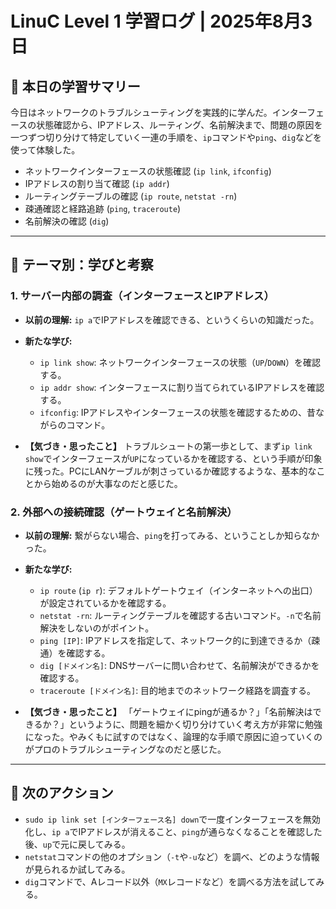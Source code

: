 # LinuC Level 1 学習ログ | 2025年8月3日

## 🎯 本日の学習サマリー

今日はネットワークのトラブルシューティングを実践的に学んだ。インターフェースの状態確認から、IPアドレス、ルーティング、名前解決まで、問題の原因を一つずつ切り分けて特定していく一連の手順を、`ip`コマンドや`ping`、`dig`などを使って体験した。

-   ネットワークインターフェースの状態確認 (`ip link`, `ifconfig`)
-   IPアドレスの割り当て確認 (`ip addr`)
-   ルーティングテーブルの確認 (`ip route`, `netstat -rn`)
-   疎通確認と経路追跡 (`ping`, `traceroute`)
-   名前解決の確認 (`dig`)

---

## 🤔 テーマ別：学びと考察

### 1. サーバー内部の調査（インターフェースとIPアドレス）

-   **以前の理解:**
    `ip a`でIPアドレスを確認できる、というくらいの知識だった。

-   **新たな学び:**
    -   `ip link show`: ネットワークインターフェースの状態（`UP`/`DOWN`）を確認する。
    -   `ip addr show`: インターフェースに割り当てられているIPアドレスを確認する。
    -   `ifconfig`: IPアドレスやインターフェースの状態を確認するための、昔ながらのコマンド。

-   **【気づき・思ったこと】**
    トラブルシュートの第一歩として、まず`ip link show`でインターフェースが`UP`になっているかを確認する、という手順が印象に残った。PCにLANケーブルが刺さっているか確認するような、基本的なことから始めるのが大事なのだと感じた。

### 2. 外部への接続確認（ゲートウェイと名前解決）

-   **以前の理解:**
    繋がらない場合、`ping`を打ってみる、ということしか知らなかった。

-   **新たな学び:**
    -   `ip route` (`ip r`): デフォルトゲートウェイ（インターネットへの出口）が設定されているかを確認する。
    -   `netstat -rn`: ルーティングテーブルを確認する古いコマンド。`-n`で名前解決をしないのがポイント。
    -   `ping [IP]`: IPアドレスを指定して、ネットワーク的に到達できるか（疎通）を確認する。
    -   `dig [ドメイン名]`: DNSサーバーに問い合わせて、名前解決ができるかを確認する。
    -   `traceroute [ドメイン名]`: 目的地までのネットワーク経路を調査する。

-   **【気づき・思ったこと】**
    「ゲートウェイにpingが通るか？」「名前解決はできるか？」というように、問題を細かく切り分けていく考え方が非常に勉強になった。やみくもに試すのではなく、論理的な手順で原因に迫っていくのがプロのトラブルシューティングなのだと感じた。

---

## 🚀 次のアクション

-   `sudo ip link set [インターフェース名] down`で一度インターフェースを無効化し、`ip a`でIPアドレスが消えること、`ping`が通らなくなることを確認した後、`up`で元に戻してみる。
-   `netstat`コマンドの他のオプション（`-t`や`-u`など）を調べ、どのような情報が見られるか試してみる。
-   `dig`コマンドで、Aレコード以外（`MX`レコードなど）を調べる方法を試してみる。
